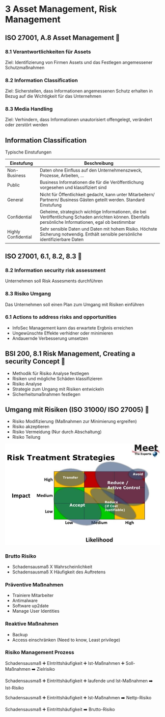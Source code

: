 # 3 Asset Management, Risk Management

## ISO 27001, A.8 Asset Management :hammer:

### 8.1 Verantwortlichkeiten für Assets

Ziel: Identifizierung von Firmen Assets und das Festlegen angemessener Schutzmaßnahmen

### 8.2 Information Classification

Ziel: Sicherstellen, dass Informationen angemessenen Schutz erhalten in Bezug auf die Wichtigkeit für das Unternehmen

### 8.3 Media Handling

Ziel: Verhindern, dass Informationen unautorisiert offengelegt, verändert oder zerstört werden


## Information Classification

Typische Einstufungen

| Einstufung | Beschreibung |
| --- | --- |
|Non-Business | Daten ohne Einfluss auf den Unternehmenszweck, Prozesse, Arbeiten, ... |
| Public | Business Informationen die für die Veröffentlichung vorgesehen und klassifiziert sind |
| General | Nicht für Öffentlichkeit gedacht, kann unter Mitarbeitern/ Partnern/ Business Gästen geteilt werden. Standard Einstufung |
| Confidential | Geheime, strategisch wichtige Informationen, die bei Veröffentlichung Schaden anrichten können. Ebenfalls persönliche Informationen, egal ob bestimmbar |
| Highly Confidential | Sehr sensible Daten und Daten mit hohem Risiko. Höchste Sicherung notwendig. Enthält sensible persönliche identifizierbare Daten |

## ISO 27001, 6.1, 8.2, 8.3 :hammer:

### 8.2 Information security risk assessment

Unternehmen soll Risk Assesments durchführen

### 8.3 Risiko Umgang

Das Unternehmen soll einen Plan zum Umgang mit Risiken einführen

### 6.1 Actions to address risks and opportunities

- InfoSec Management  kann das erwartete Ergbnis erreichen
- Ungewünschte Effekte verhidner oder minimieren
- Andauernde Verbesserung umsetzen

## BSI 200, 8.1 Risk Management, Creating a security Concept :hammer:

- Methodik für Risiko Analyse festlegen
- Risiken und mögliche Schäden klassifizieren
- Risiko Analyse
- Strategie zum Ungang mit Risiken entwickeln
- Sicherheitsmaßnahmen festlegen

## Umgang mit Risiken (ISO 31000/ ISO 27005) :hammer:

- Risiko Modifizierung (Maßnahmen zur Minimierung ergreifen)
- Risiko akzeptieren
- Risiko Vermeidung (Nur durch Abschaltung)
- Risiko Teilung 

![risk treatment](img/risk-treatment.png)

### Brutto Risiko

- Schadensausmaß X Wahrscheinlichkeit
- Schadensausmaß X Häufigkeit des Auftretens

### Präventive Maßnahmen
- Trainiere Mitarbeiter
- Antimalware
- Software up2date
- Manage User Identities

### Reaktive Maßnahmen
- Backup
- Access einschränken (Need to know, Least privilege)

### Risiko Management Prozess 

Schadensausmaß :heavy_plus_sign: EIntrittshäufigkeit :heavy_plus_sign: Ist-Maßnahmen :heavy_plus_sign: Soll-Maßnahmen :arrow_right: Zielrisiko

Schadensausmaß :heavy_plus_sign: Eintrittshäufigkeit :heavy_plus_sign: laufende und Ist-Maßnahmen :arrow_right: Ist-Risiko

Schadensausmaß :heavy_plus_sign: Eintrittshäufigkeit :heavy_plus_sign: Ist-Maßnahmen :arrow_right: Nettp-Risiko

Schadensausmaß :heavy_plus_sign: Eintrittshäufigkeit :arrow_right: Brutto-Risiko
